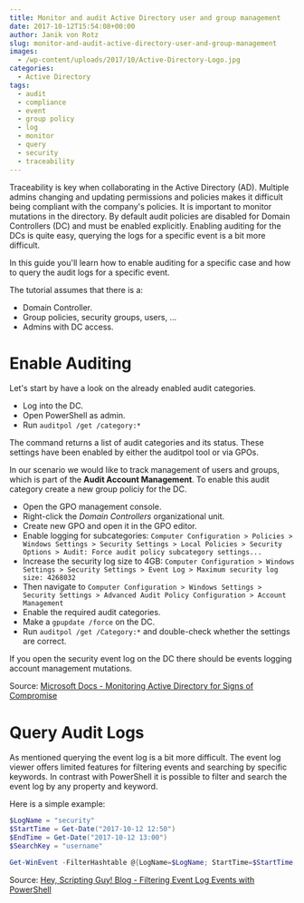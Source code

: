```yaml
---
title: Monitor and audit Active Directory user and group management
date: 2017-10-12T15:54:08+00:00
author: Janik von Rotz
slug: monitor-and-audit-active-directory-user-and-group-management
images:
  - /wp-content/uploads/2017/10/Active-Directory-Logo.jpg
categories:
  - Active Directory
tags:
  - audit
  - compliance
  - event
  - group policy
  - log
  - monitor
  - query
  - security
  - traceability
---
```

Traceability is key when collaborating in the Active Directory (AD). Multiple admins changing and updating permissions and policies makes it difficult being compliant with the company's policies. It is important to monitor mutations in the directory. By default audit policies are disabled for Domain Controllers (DC) and must be enabled explicitly. Enabling auditing for the DCs is quite easy, querying the logs for a specific event is a bit more difficult.

In this guide you'll learn how to enable auditing for a specific case and how to query the audit logs for a specific event.
<!--more-->

The  tutorial assumes that there is a:

* Domain Controller.
* Group policies, security groups, users, ...
* Admins with DC access.

# Enable Auditing

Let's start by have a look on the already enabled audit categories.

* Log into the DC.
* Open PowerShell as admin.
* Run `auditpol /get /category:*`

The command returns a list of audit categories and its status. These settings have been enabled by either the auditpol tool or via GPOs.

In our scenario we would like to track management of users and groups, which is part of the **Audit Account Management**. To enable this audit category create a new group policiy for the DC.

* Open the GPO management console.
* Right-click the *Domain Controllers* organizational unit.
* Create new GPO and open it in the GPO editor.
* Enable logging for subcategories: `Computer Configuration > Policies > Windows Settings > Security Settings > Local Policies > Security Options > Audit: Force audit policy subcategory settings...`
* Increase the security log size to 4GB: `Computer Configuration > Windows Settings > Security Settings > Event Log > Maximum security log size: 4268032`
* Then navigate to `Computer Configuration > Windows Settings > Security Settings > Advanced Audit Policy Configuration > Account Management`
* Enable the required audit categories.
* Make a `gpupdate /force` on the DC.
* Run `auditpol /get /Category:*` and double-check whether the settings are correct.

If you open the security event log on the DC there should be events logging account management mutations.

Source: [Microsoft Docs - Monitoring Active Directory for Signs of Compromise](https://docs.microsoft.com/en-us/windows-server/identity/ad-ds/plan/security-best-practices/monitoring-active-directory-for-signs-of-compromise)

# Query Audit Logs

As mentioned querying the event log is a bit more difficult. The event log viewer offers limited features for filtering events and searching by specific keywords. In contrast with PowerShell it is possible to filter and search the event log by any property and keyword.

Here is a simple example:

```powershell
$LogName = "security"
$StartTime = Get-Date("2017-10-12 12:50")
$EndTime = Get-Date("2017-10-12 13:00")
$SearchKey = "username"

Get-WinEvent -FilterHashtable @{LogName=$LogName; StartTime=$StartTime;EndTime=$EndTime} | Where-Object {$_.Message -match $SearchKey} | select Id, TimeCreated, Message | Format-List
```

Source: [Hey, Scripting Guy! Blog - Filtering Event Log Events with PowerShell](https://blogs.technet.microsoft.com/heyscriptingguy/2015/10/20/filtering-event-log-events-with-powershell/)
